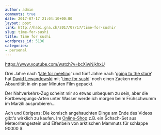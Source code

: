 ```yaml
---
author: admin
comments: true
date: 2017-07-17 21:04:10+00:00
layout: post
link: http://habi.gna.ch/2017/07/17/time-for-sushi/
slug: time-for-sushi
title: Time for sushi
wordpress_id: 5136
categories:
- personal
---
```


https://www.youtube.com/watch?v=bcXiwNjkhxU

Drei Jahre nach '[late for meeting](https://www.youtube.com/watch?v=wBqM2ytqHY4)' und fünf Jahre nach '[going to the store](https://www.youtube.com/watch?v=iRZ2Sh5-XuM)' hat [David Lewandowski](http://dlew.me) mit '[time for sushi](https://www.youtube.com/watch?v=bcXiwNjkhxU)' noch einen Zacken mehr Absurdität in ein paar Minuten Film gepackt.

Der Nahverkehrs-Zug scheint mir so etwas unbequem zu sein, aber die Fortbewegungs-Arten unter Wasser werde ich morgen beim Frühschwumm im Marzili ausprobieren...

Ach und übrigens: Die komisch angehauchten Dinge am Ende des Videos gibt's wirklich zu kaufen. Im [Online-Shop](https://goingtothe.store) z.B. ein Schach-Set aus Meteoritengestein und Elfenbein von arktischen Mammuts für schlappe 90000 $.
